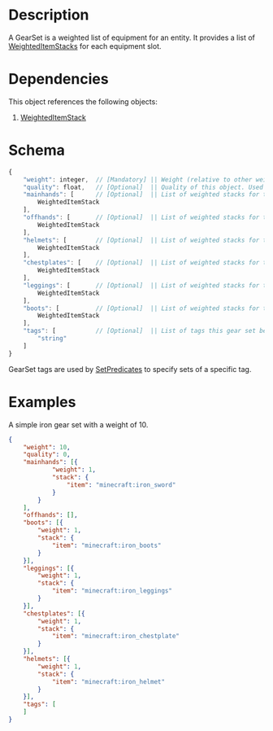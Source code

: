 # Description
A GearSet is a weighted list of equipment for an entity. It provides a list of [WeightedItemStacks](./WeightedItemStack.md) for each equipment slot.

# Dependencies
This object references the following objects:
1. [WeightedItemStack](./WeightedItemStack.md)

# Schema
```js
{
    "weight": integer,  // [Mandatory] || Weight (relative to other weighted entries in the same list) of this object.
    "quality": float,   // [Optional]  || Quality of this object. Used when a luck level is present in the selection context. Default value = 0.
    "mainhands": [      // [Optional]  || List of weighted stacks for the main hand. Default value = empty list.
        WeightedItemStack
    ],
    "offhands": [       // [Optional]  || List of weighted stacks for the off hand. Default value = empty list.
        WeightedItemStack
    ],
    "helmets": [        // [Optional]  || List of weighted stacks for the head slot. Default value = empty list.
        WeightedItemStack
    ],
    "chestplates": [    // [Optional]  || List of weighted stacks for the chest slot. Default value = empty list.
        WeightedItemStack
    ],
    "leggings": [       // [Optional]  || List of weighted stacks for the legs slot. Default value = empty list.
        WeightedItemStack
    ],
    "boots": [          // [Optional]  || List of weighted stacks for the boots slot. Default value = empty list.
        WeightedItemStack
    ],
    "tags": [           // [Optional]  || List of tags this gear set belongs to. Default value = empty list.
        "string"
    ]
}
```

GearSet tags are used by [SetPredicates](./SetPredicate.md) to specify sets of a specific tag.

# Examples
A simple iron gear set with a weight of 10.
```json
{
    "weight": 10,
    "quality": 0,
    "mainhands": [{
            "weight": 1,
            "stack": {
                "item": "minecraft:iron_sword"
            }
        }
    ],
    "offhands": [],
    "boots": [{
        "weight": 1,
        "stack": {
            "item": "minecraft:iron_boots"
        }
    }],
    "leggings": [{
        "weight": 1,
        "stack": {
            "item": "minecraft:iron_leggings"
        }
    }],
    "chestplates": [{
        "weight": 1,
        "stack": {
            "item": "minecraft:iron_chestplate"
        }
    }],
    "helmets": [{
        "weight": 1,
        "stack": {
            "item": "minecraft:iron_helmet"
        }
    }],
    "tags": [
    ]
}
```